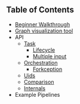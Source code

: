 ## Table of Contents

* [Beginner Walkthrough](BeginnerWalkthrough.md)
* [Graph visualization tool](D3Visualization.md)
* API
    * [Task](Task.md)
        - [Lifecycle](TaskLifecycle.md)
        - [Multiple input](MultipleInput.md)
    * [Orchestration](Orchestration.md)
        * [Forkception](Forkception.md)
    * [Uids](Uid.md)
    * [Comparison](Comparison.md)
    * [Internals](Internals.md)
* Example Pipelines
